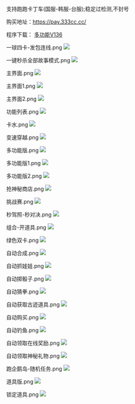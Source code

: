 支持跑跑卡丁车(国服-韩服-台服);稳定过检测,不封号

购买地址：https://pay.333cc.cc/

程序下载： [多功能V136](https://github.com/xiaohucode/xhtool/raw/master/V136-1108.rar)





一球四卡-发包连线.png
![](https://github.com/xiaohucode/xhtool/blob/master/ALL/%E4%B8%80%E7%90%83%E5%9B%9B%E5%8D%A1-%E5%8F%91%E5%8C%85%E8%BF%9E%E7%BA%BF.png)

一键秒杀全部故事模式.png
![](https://github.com/xiaohucode/xhtool/blob/master/ALL/%E4%B8%80%E9%94%AE%E7%A7%92%E6%9D%80%E5%85%A8%E9%83%A8%E6%95%85%E4%BA%8B%E6%A8%A1%E5%BC%8F.png)

主界面.png
![](https://github.com/xiaohucode/xhtool/blob/master/ALL/%E4%B8%BB%E7%95%8C%E9%9D%A2.png)

主界面1.png
![](https://github.com/xiaohucode/xhtool/blob/master/ALL/%E4%B8%BB%E7%95%8C%E9%9D%A21.png)

主界面2.png
![](https://github.com/xiaohucode/xhtool/blob/master/ALL/%E4%B8%BB%E7%95%8C%E9%9D%A22.png)

功能列表.png
![](https://github.com/xiaohucode/xhtool/blob/master/ALL/%E5%8A%9F%E8%83%BD%E5%88%97%E8%A1%A8.png)

卡水.png
![](https://github.com/xiaohucode/xhtool/blob/master/ALL/%E5%8D%A1%E6%B0%B4.png)

变速穿越.png
![](https://github.com/xiaohucode/xhtool/blob/master/ALL/%E5%8F%98%E9%80%9F%E7%A9%BF%E8%B6%8A.png)

多功能版.png
![](https://github.com/xiaohucode/xhtool/blob/master/ALL/%E5%A4%9A%E5%8A%9F%E8%83%BD%E7%89%88.png)

多功能版1.png
![](https://github.com/xiaohucode/xhtool/blob/master/ALL/%E5%A4%9A%E5%8A%9F%E8%83%BD%E7%89%881.png)

多功能版2.png
![](https://github.com/xiaohucode/xhtool/blob/master/ALL/%E5%A4%9A%E5%8A%9F%E8%83%BD%E7%89%882.png)

抢神秘商店.png
![](https://github.com/xiaohucode/xhtool/blob/master/ALL/%E6%8A%A2%E7%A5%9E%E7%A7%98%E5%95%86%E5%BA%97.png)

挑战赛.png
![](https://github.com/xiaohucode/xhtool/blob/master/ALL/%E6%8C%91%E6%88%98%E8%B5%9B.png)

秒驾照-秒对决.png
![](https://github.com/xiaohucode/xhtool/blob/master/ALL/%E7%A7%92%E9%A9%BE%E7%85%A7-%E7%A7%92%E5%AF%B9%E5%86%B3.png)

组合-开道具.png
![](https://github.com/xiaohucode/xhtool/blob/master/ALL/%E7%BB%84%E5%90%88-%E5%BC%80%E9%81%93%E5%85%B7.png)

绿色双卡.png
![](https://github.com/xiaohucode/xhtool/blob/master/ALL/%E7%BB%BF%E8%89%B2%E5%8F%8C%E5%8D%A1.png)

自动合成.png
![](https://github.com/xiaohucode/xhtool/blob/master/ALL/%E8%87%AA%E5%8A%A8%E5%90%88%E6%88%901.png)

自动抓娃娃.png
![](https://github.com/xiaohucode/xhtool/blob/master/ALL/%E8%87%AA%E5%8A%A8%E6%8A%93%E5%A8%83%E5%A8%83.png)

自动掷骰子.png
![](https://github.com/xiaohucode/xhtool/blob/master/ALL/%E8%87%AA%E5%8A%A8%E6%8E%B7%E9%AA%B0%E5%AD%90.png)

自动猜拳.png
![](https://github.com/xiaohucode/xhtool/blob/master/ALL/%E8%87%AA%E5%8A%A8%E7%8C%9C%E6%8B%B3.png)

自动获取古迹道具.png
![](https://github.com/xiaohucode/xhtool/blob/master/ALL/%E8%87%AA%E5%8A%A8%E8%8E%B7%E5%8F%96%E5%8F%A4%E8%BF%B9%E9%81%93%E5%85%B7.png)

自动购买.png
![](https://github.com/xiaohucode/xhtool/blob/master/ALL/%E8%87%AA%E5%8A%A8%E8%B4%AD%E4%B9%B0.png)

自动钓鱼.png
![](https://github.com/xiaohucode/xhtool/blob/master/ALL/%E8%87%AA%E5%8A%A8%E9%92%93%E9%B1%BC.png)

自动领取在线奖励.png
![](https://github.com/xiaohucode/xhtool/blob/master/ALL/%E8%87%AA%E5%8A%A8%E9%A2%86%E5%8F%96%E5%9C%A8%E7%BA%BF%E5%A5%96%E5%8A%B1.png)

自动领取神秘礼物.png
![](https://github.com/xiaohucode/xhtool/blob/master/ALL/%E8%87%AA%E5%8A%A8%E9%A2%86%E5%8F%96%E7%A5%9E%E7%A7%98%E7%A4%BC%E7%89%A9.png)

跑企鹅岛-随机任务.png
![](https://github.com/xiaohucode/xhtool/blob/master/ALL/%E8%B7%91%E4%BC%81%E9%B9%85%E5%B2%9B-%E9%9A%8F%E6%9C%BA%E4%BB%BB%E5%8A%A1.png)

道具版.png
![](https://github.com/xiaohucode/xhtool/blob/master/ALL/%E9%81%93%E5%85%B7%E7%89%88.png)

锁定道具.png
![](https://github.com/xiaohucode/xhtool/blob/master/ALL/%E9%94%81%E5%AE%9A%E9%81%93%E5%85%B7.png)



